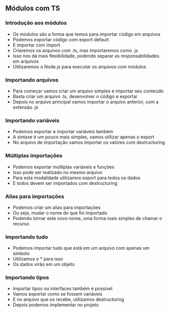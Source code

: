 ## Módulos com TS

### Introdução aos módulos

-   Os módulos são a forma que temos para importar código em arquivos
-   Podemos exportar código com export default
-   E importar com import
-   Criaremos os arquivos com .ts, mas importaremos como .js
-   Isso nos dá mais flexibilidade, podendo separar as responsabilidades em arquivos
-   Utilizaremos o Node.js para executar os arquivos com módulos

### Importando arquivos

-   Para começar vamos criar um arquivo simples e importar seu conteúdo
-   Basta criar um arquivo .ts, desenvolver o código e exportar
-   Depois no arquivo principal vamos importar o arquivo anterior, com a extensão .js

### Importando variáveis

-   Podemos exportar e importar variáveis também
-   A sintaxe é um pouco mais simples, vamos utilizar apenas o export
-   No arquivo de importação vamos importar os valores com destructuring

### Múltiplas importações

-   Podemos exportar múltiplas variáveis e funções
-   Isso pode ser realizado no mesmo arquivo
-   Para esta modalidade utilizamos export para todos os dados
-   E todos devem ser importados com destructuring

### Alias para importações

-   Podemos criar um alias para importações
-   Ou seja, mudar o nome do que foi importado
-   Podendo tornar este novo nome, uma forma mais simples de chamar o recurso

### Importando tudo

-   Podemos importar tudo que está em um arquivo com apenas um símbolo
-   Utilizamos o \* para isso
-   Os dados virão em um objeto

### Importando tipos

-   Importar tipos ou interfaces também é possível
-   Vamos exportar como se fossem variáveis
-   E no arquivo que os recebe, utilizamos destructuring
-   Depois podemos implementar no projeto
